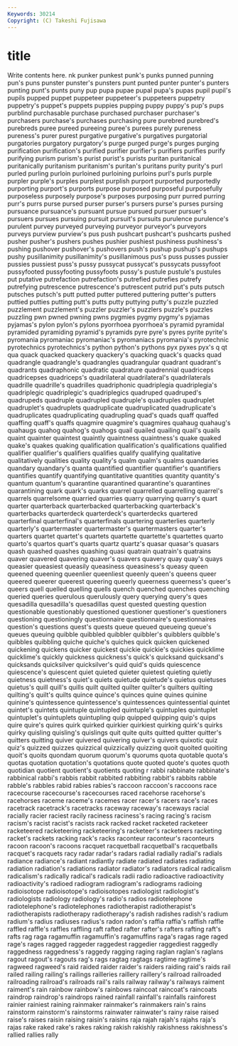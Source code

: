 ```yaml
---
Keywords: 30214 
Copyright: (C) Takeshi Fujisawa
---
```


# title

Write contents here.
nk punker punkest punk's punks punned punning pun's puns punster
punster's punsters punt punted punter punter's punters punting punt's punts
puny pup pupa pupae pupal pupa's pupas pupil pupil's pupils
pupped puppet puppeteer puppeteer's puppeteers puppetry puppetry's puppet's puppets puppies
pupping puppy puppy's pup's pups purblind purchasable purchase purchased purchaser
purchaser's purchasers purchase's purchases purchasing pure purebred purebred's purebreds puree
pureed pureeing puree's purees purely pureness pureness's purer purest purgative
purgative's purgatives purgatorial purgatories purgatory purgatory's purge purged purge's purges
purging purification purification's purified purifier purifier's purifiers purifies purify purifying
purism purism's purist purist's purists puritan puritanical puritanically puritanism puritanism's
puritan's puritans purity purity's purl purled purling purloin purloined purloining
purloins purl's purls purple purpler purple's purples purplest purplish purport
purported purportedly purporting purport's purports purpose purposed purposeful purposefully purposeless
purposely purpose's purposes purposing purr purred purring purr's purrs purse
pursed purser purser's pursers purse's purses pursing pursuance pursuance's pursuant
pursue pursued pursuer pursuer's pursuers pursues pursuing pursuit pursuit's pursuits
purulence purulence's purulent purvey purveyed purveying purveyor purveyor's purveyors purveys
purview purview's pus push pushcart pushcart's pushcarts pushed pusher pusher's
pushers pushes pushier pushiest pushiness pushiness's pushing pushover pushover's pushovers
push's pushup pushup's pushups pushy pusillanimity pusillanimity's pusillanimous pus's puss
pusses pussier pussies pussiest puss's pussy pussycat pussycat's pussycats pussyfoot
pussyfooted pussyfooting pussyfoots pussy's pustule pustule's pustules put putative putrefaction
putrefaction's putrefied putrefies putrefy putrefying putrescence putrescence's putrescent putrid put's
puts putsch putsches putsch's putt putted putter puttered puttering putter's
putters puttied putties putting putt's putts putty puttying putty's puzzle
puzzled puzzlement puzzlement's puzzler puzzler's puzzlers puzzle's puzzles puzzling pwn
pwned pwning pwns pygmies pygmy pygmy's pyjamas pyjamas's pylon pylon's
pylons pyorrhoea pyorrhoea's pyramid pyramidal pyramided pyramiding pyramid's pyramids pyre
pyre's pyres pyrite pyrite's pyromania pyromaniac pyromaniac's pyromaniacs pyromania's pyrotechnic
pyrotechnics pyrotechnics's python python's pythons pyx pyxes pyx's q qt
qua quack quacked quackery quackery's quacking quack's quacks quad quadrangle
quadrangle's quadrangles quadrangular quadrant quadrant's quadrants quadraphonic quadratic quadrature quadrennial
quadriceps quadricepses quadriceps's quadrilateral quadrilateral's quadrilaterals quadrille quadrille's quadrilles quadriphonic
quadriplegia quadriplegia's quadriplegic quadriplegic's quadriplegics quadruped quadruped's quadrupeds quadruple quadrupled
quadruple's quadruples quadruplet quadruplet's quadruplets quadruplicate quadruplicated quadruplicate's quadruplicates quadruplicating
quadrupling quad's quads quaff quaffed quaffing quaff's quaffs quagmire quagmire's
quagmires quahaug quahaug's quahaugs quahog quahog's quahogs quail quailed quailing
quail's quails quaint quainter quaintest quaintly quaintness quaintness's quake quaked
quake's quakes quaking qualification qualification's qualifications qualified qualifier qualifier's qualifiers
qualifies qualify qualifying qualitative qualitatively qualities quality quality's qualm qualm's
qualms quandaries quandary quandary's quanta quantified quantifier quantifier's quantifiers quantifies
quantify quantifying quantitative quantities quantity quantity's quantum quantum's quarantine quarantined
quarantine's quarantines quarantining quark quark's quarks quarrel quarrelled quarrelling quarrel's
quarrels quarrelsome quarried quarries quarry quarrying quarry's quart quarter quarterback
quarterbacked quarterbacking quarterback's quarterbacks quarterdeck quarterdeck's quarterdecks quartered quarterfinal quarterfinal's
quarterfinals quartering quarterlies quarterly quarterly's quartermaster quartermaster's quartermasters quarter's quarters
quartet quartet's quartets quartette quartette's quartettes quarto quarto's quartos quart's
quarts quartz quartz's quasar quasar's quasars quash quashed quashes quashing
quasi quatrain quatrain's quatrains quaver quavered quavering quaver's quavers quavery
quay quay's quays queasier queasiest queasily queasiness queasiness's queasy queen
queened queening queenlier queenliest queenly queen's queens queer queered queerer
queerest queering queerly queerness queerness's queer's queers quell quelled quelling
quells quench quenched quenches quenching queried queries querulous querulously query
querying query's ques quesadilla quesadilla's quesadillas quest quested questing question
questionable questionably questioned questioner questioner's questioners questioning questioningly questionnaire questionnaire's
questionnaires question's questions quest's quests queue queued queueing queue's queues
queuing quibble quibbled quibbler quibbler's quibblers quibble's quibbles quibbling quiche
quiche's quiches quick quicken quickened quickening quickens quicker quickest quickie
quickie's quickies quicklime quicklime's quickly quickness quickness's quick's quicksand quicksand's
quicksands quicksilver quicksilver's quid quid's quids quiescence quiescence's quiescent quiet
quieted quieter quietest quieting quietly quietness quietness's quiet's quiets quietude
quietude's quietus quietuses quietus's quill quill's quills quilt quilted quilter
quilter's quilters quilting quilting's quilt's quilts quince quince's quinces quine
quines quinine quinine's quintessence quintessence's quintessences quintessential quintet quintet's quintets
quintuple quintupled quintuple's quintuples quintuplet quintuplet's quintuplets quintupling quip quipped
quipping quip's quips quire quire's quires quirk quirked quirkier quirkiest
quirking quirk's quirks quirky quisling quisling's quislings quit quite quits
quitted quitter quitter's quitters quitting quiver quivered quivering quiver's quivers
quixotic quiz quiz's quizzed quizzes quizzical quizzically quizzing quoit quoited
quoiting quoit's quoits quondam quorum quorum's quorums quota quotable quota's
quotas quotation quotation's quotations quote quoted quote's quotes quoth quotidian
quotient quotient's quotients quoting r rabbi rabbinate rabbinate's rabbinical rabbi's
rabbis rabbit rabbited rabbiting rabbit's rabbits rabble rabble's rabbles rabid
rabies rabies's raccoon raccoon's raccoons race racecourse racecourse's racecourses raced
racehorse racehorse's racehorses raceme raceme's racemes racer racer's racers race's
races racetrack racetrack's racetracks raceway raceway's raceways racial racially racier
raciest racily raciness raciness's racing racing's racism racism's racist racist's
racists rack racked racket racketed racketeer racketeered racketeering racketeering's racketeer's
racketeers racketing racket's rackets racking rack's racks raconteur raconteur's raconteurs
racoon racoon's racoons racquet racquetball racquetball's racquetballs racquet's racquets racy
radar radar's radars radial radially radial's radials radiance radiance's radiant
radiantly radiate radiated radiates radiating radiation radiation's radiations radiator radiator's
radiators radical radicalism radicalism's radically radical's radicals radii radio radioactive
radioactivity radioactivity's radioed radiogram radiogram's radiograms radioing radioisotope radioisotope's radioisotopes
radiologist radiologist's radiologists radiology radiology's radio's radios radiotelephone radiotelephone's radiotelephones
radiotherapist radiotherapist's radiotherapists radiotherapy radiotherapy's radish radishes radish's radium radium's
radius radiuses radius's radon radon's raffia raffia's raffish raffle raffled
raffle's raffles raffling raft rafted rafter rafter's rafters rafting raft's
rafts rag raga ragamuffin ragamuffin's ragamuffins raga's ragas rage raged
rage's rages ragged raggeder raggedest raggedier raggediest raggedly raggedness raggedness's
raggedy ragging raging raglan raglan's raglans ragout ragout's ragouts rag's
rags ragtag ragtags ragtime ragtime's ragweed ragweed's raid raided raider
raider's raiders raiding raid's raids rail railed railing railing's railings
railleries raillery raillery's railroad railroaded railroading railroad's railroads rail's rails
railway railway's railways raiment raiment's rain rainbow rainbow's rainbows raincoat
raincoat's raincoats raindrop raindrop's raindrops rained rainfall rainfall's rainfalls rainforest
rainier rainiest raining rainmaker rainmaker's rainmakers rain's rains rainstorm rainstorm's
rainstorms rainwater rainwater's rainy raise raised raise's raises raisin raising
raisin's raisins raja rajah rajah's rajahs raja's rajas rake raked
rake's rakes raking rakish rakishly rakishness rakishness's rallied rallies rally
